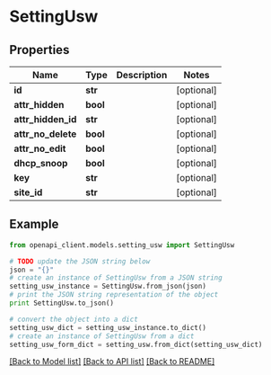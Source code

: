 # SettingUsw


## Properties

Name | Type | Description | Notes
------------ | ------------- | ------------- | -------------
**id** | **str** |  | [optional] 
**attr_hidden** | **bool** |  | [optional] 
**attr_hidden_id** | **str** |  | [optional] 
**attr_no_delete** | **bool** |  | [optional] 
**attr_no_edit** | **bool** |  | [optional] 
**dhcp_snoop** | **bool** |  | [optional] 
**key** | **str** |  | [optional] 
**site_id** | **str** |  | [optional] 

## Example

```python
from openapi_client.models.setting_usw import SettingUsw

# TODO update the JSON string below
json = "{}"
# create an instance of SettingUsw from a JSON string
setting_usw_instance = SettingUsw.from_json(json)
# print the JSON string representation of the object
print SettingUsw.to_json()

# convert the object into a dict
setting_usw_dict = setting_usw_instance.to_dict()
# create an instance of SettingUsw from a dict
setting_usw_form_dict = setting_usw.from_dict(setting_usw_dict)
```
[[Back to Model list]](../README.md#documentation-for-models) [[Back to API list]](../README.md#documentation-for-api-endpoints) [[Back to README]](../README.md)


